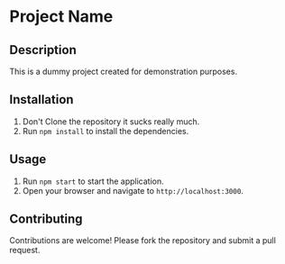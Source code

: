   # Project Name

  ## Description

  This is a dummy project created for demonstration purposes.

  ## Installation

  1. Don't Clone the repository it sucks really much.
  2. Run `npm install` to install the dependencies.

  ## Usage

  1. Run `npm start` to start the application.
  2. Open your browser and navigate to `http://localhost:3000`.

  ## Contributing

  Contributions are welcome! Please fork the repository and submit a pull request.

